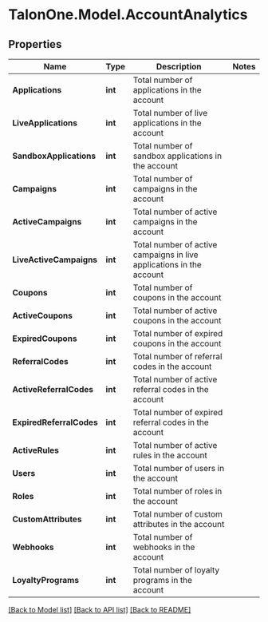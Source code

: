 
# TalonOne.Model.AccountAnalytics

## Properties

Name | Type | Description | Notes
------------ | ------------- | ------------- | -------------
**Applications** | **int** | Total number of applications in the account | 
**LiveApplications** | **int** | Total number of live applications in the account | 
**SandboxApplications** | **int** | Total number of sandbox applications in the account | 
**Campaigns** | **int** | Total number of campaigns in the account | 
**ActiveCampaigns** | **int** | Total number of active campaigns in the account | 
**LiveActiveCampaigns** | **int** | Total number of active campaigns in live applications in the account | 
**Coupons** | **int** | Total number of coupons in the account | 
**ActiveCoupons** | **int** | Total number of active coupons in the account | 
**ExpiredCoupons** | **int** | Total number of expired coupons in the account | 
**ReferralCodes** | **int** | Total number of referral codes in the account | 
**ActiveReferralCodes** | **int** | Total number of active referral codes in the account | 
**ExpiredReferralCodes** | **int** | Total number of expired referral codes in the account | 
**ActiveRules** | **int** | Total number of active rules in the account | 
**Users** | **int** | Total number of users in the account | 
**Roles** | **int** | Total number of roles in the account | 
**CustomAttributes** | **int** | Total number of custom attributes in the account | 
**Webhooks** | **int** | Total number of webhooks in the account | 
**LoyaltyPrograms** | **int** | Total number of loyalty programs in the account | 

[[Back to Model list]](../README.md#documentation-for-models)
[[Back to API list]](../README.md#documentation-for-api-endpoints)
[[Back to README]](../README.md)


